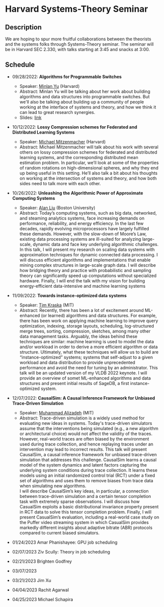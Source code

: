 # Harvard Systems-Theory Seminar

## Description
We are hoping to spur more fruitful collaborations between the theorists and the systems folks through Systems-Theory seminar. The seminar will be in Harvard SEC 2.330, with talks starting at 3:45 and snacks at 3:00.

## Schedule

- 09/28/2022: **Algorithms for Programmable Switches**
  * Speaker: [Minlan Yu](http://minlanyu.seas.harvard.edu/) (Harvard)
  * Abstract: Minlan Yu will be talking about her work about building algorithms and data structures into programmable switches.  But we'll also be talking about building up a community of people working at the interface of systems and theory, and how we think it can lead to great research synergies.  
  * Slides: [link](slides/theosys-22fall-1.pptx)
- 10/12/2022: **Lossy Compression schemes for Federated and Distributed Learning Systems**
  * Speaker: [Michael Mitzenmacher](https://www.eecs.harvard.edu/~michaelm/) (Harvard)
  * Abstract: Michael Mitzenmacher will talk about his work with several others on lossy compression schemes for federated and distributed learning systems, and the corresponding distributed mean estimation problem.  In particular, we’ll look at some of the properties of random rotations on high-dimensional spheres, and why they end up being useful in this setting. He’ll also talk a bit about his thoughts on working at the intersection of systems and theory, and how both sides need to talk more with each other.

- 10/26/2022: **Unleashing the Algorithmic Power of Approximate Computing Systems**
  * Speaker: [Alan Liu](https://zaoxing.github.io/) (Boston University)
  * Abstract: Today’s computing systems, such as big data, networked, and steaming analytics systems, face increasing demands on performance, reliability, and energy efficiency. In the last few decades, rapidly evolving microprocessors have largely fulfilled these demands. However, with the slow-down of Moore’s Law, existing data processing systems are ill-suited for analyzing large-scale, dynamic data and face key underlying algorithmic challenges.
In this talk, I will present my research on scaling data systems with approximation techniques for dynamic connected data processing. I will discuss efficient algorithms and implementations that enable mining complex structures in large-scale graph data. I will describe how bridging theory and practice with probabilistic and sampling theory can significantly speed up computations without specialized hardware. Finally, I will end the talk with my vision for building energy-efficient data-intensive and machine learning systems
 
- 11/09/2022: **Towards instance-optimized data systems**
  * Speaker: [Tim Kraska](https://people.csail.mit.edu/kraska/) (MIT)
  * Abstract: Recently, there has been a lot of excitement around ML-enhanced (or learned) algorithms and data structures. For example, there has been work on applying machine learning to improve query optimization, indexing, storage layouts, scheduling, log-structured merge trees, sorting, compression, sketches, among many other data management tasks. Arguably, the ideas behind these techniques are similar: machine learning is used to model the data and/or workload in order to derive a more efficient algorithm or data structure. Ultimately, what these techniques will allow us to build are “instance-optimized” systems; systems that self-adjust to a given workload and data distribution to provide unprecedented performance and avoid the need for tuning by an administrator.
This talk will be an updated version of my VLDB 2022 keynote. I will  provide an overview of somet ML-enhanced algorithms and data structures and present initial results of SageDB, a first instance-optimized system. 


- 12/07/2022: **CausalSim: A Causal Inference Framework for Unbiased Trace-Driven Simulation**
  * Speaker: [Muhammad Alizadeh](https://people.csail.mit.edu/alizadeh/) (MIT)
  * Abstract: Trace-driven simulation is a widely used method for evaluating new ideas in systems. Today's trace-driven simulators assume that the interventions being simulated (e.g., a new algorithm or architectural choice) would not affect the validity of the traces. However, real-world traces are often biased by the environment used during trace collection, and hence replaying traces under an intervention may lead to incorrect results. This talk will present CausalSim, a causal inference framework for unbiased trace-driven simulation that addresses this challenge. CausalSim learns a causal model of the system dynamics and latent factors capturing the underlying system conditions during trace collection. It learns these models using an initial randomized control trial (RCT) under a fixed set of algorithms and uses them to remove biases from trace data when simulating new algorithms.<br />I will describe CausalSim’s key ideas, in particular, a connection between trace-driven simulation and a certain tensor completion task with extremely sparse observations. I will discuss how CasualSim exploits a basic distributional invariance property present in RCT data to solve this tensor completion problem. Finally, I will present CasualSim’s evaluation, including a real-world case study on the Puffer video streaming system in which CasualSim provides markedly different insights about adaptive bitrate (ABR) protocols compared to current biased simulators.

- 01/24/2023 Amar Phanishayee: GPU job scheduling
- 02/07/2023 Ziv Scully: Theory in job scheduling
- 02/21/2023 Brighten Godfrey
- 03/07/2023 
- 03/21/2023 Jim Xu
- 04/04/2023 Rachit Agarwal
- 04/25/2023 Michael Schapira
